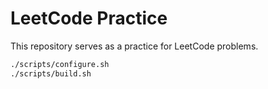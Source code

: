 # LeetCode Practice

This repository serves as a practice for LeetCode problems.

```sh 
./scripts/configure.sh
./scripts/build.sh
```
